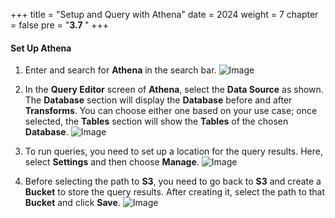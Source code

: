 +++
title = "Setup and Query with Athena"
date = 2024
weight = 7
chapter = false
pre = "<b>3.7 </b>"
+++

#### Set Up Athena

1. Enter and search for **Athena** in the search bar.
![Image](../../images/3/3-7/1.png?width=40pc)

2. In the **Query Editor** screen of **Athena**, select the **Data Source** as shown. The **Database** section will display the **Database** before and after **Transforms**. You can choose either one based on your use case; once selected, the **Tables** section will show the **Tables** of the chosen **Database**.
![Image](../../images/3/3-7/2.png?width=40pc)

3. To run queries, you need to set up a location for the query results. Here, select **Settings** and then choose **Manage**.
![Image](../../images/3/3-7/3.png?width=40pc)

4. Before selecting the path to **S3**, you need to go back to **S3** and create a **Bucket** to store the query results. After creating it, select the path to that **Bucket** and click **Save**.
![Image](../../images/3/3-7/4.png?width=40pc)